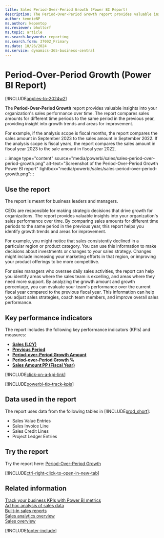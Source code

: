 ```yaml
---
title: Sales Period-Over-Period Growth (Power BI Report)
description: The Period-Over-Period Growth report provides valuable insights into your organization's sales performance over time.
author: kennieNP
ms.author: kepontop
ms.reviewer: bholtorf
ms.topic: article
ms.search.keywords: reporting
ms.search.form: 37002_Primary
ms.date: 10/26/2024
ms.service: dynamics-365-business-central
---
```


# Period-Over-Period Growth (Power BI Report)

[!INCLUDE[applies-to-2024w2](includes/applies-to-2024w2.md)]

The **Period-Over-Period Growth** report provides valuable insights into your organization's sales performance over time. The report compares sales amounts for different time periods to the same period in the previous year, providing insight into growth trends and areas for improvement.

For example, if the analysis scope is fiscal months, the report compares the sales amount in September 2023 to the sales amount in September 2022. If the analysis scope is fiscal years, the report compares the sales amount in fiscal year 2023 to the sale amount in fiscal year 2022.

:::image type="content" source="media/powerbi/sales/sales-period-over-period-growth.png" alt-text="Screenshot of the Period-Over-Period Growth Power BI report" lightbox="media/powerbi/sales/sales-period-over-period-growth.png":::

## Use the report

The report is meant for business leaders and managers.

CEOs are responsible for making strategic decisions that drive growth for organizations. The report provides valuable insights into your organization's sales performance over time. By comparing sales amounts for different time periods to the same period in the previous year, this report helps you identify growth trends and areas for improvement.

For example, you might notice that sales consistently declined in a particular region or product category. You can use this information to make decisions about investments or changes to your sales strategy. Changes might include increasing your marketing efforts in that region, or improving your product offerings to be more competitive.

For sales managers who oversee daily sales activities, the report can help you identify areas where the sales team is excelling, and areas where they need more support. By analyzing the growth amount and growth percentage, you can evaluate your team's performance over the current fiscal year compared to the previous fiscal year. This information can help you adjust sales strategies, coach team members, and improve overall sales performance.

## Key performance indicators

The report includes the following key performance indicators (KPIs) and measures:

- [**Sales (LCY)**](sales-powerbi-sales-kpis.md#sales-lcy)
- [**Previous Period**](sales-powerbi-sales-kpis.md#sales-amount-pp-fiscal)
- [**Period-over-Period Growth Amount**](sales-powerbi-sales-kpis.md#sales-amount-pop-fiscal)
- [**Period-over-Period Growth %**](sales-powerbi-sales-kpis.md#sales-amount-pop--fiscal)
- [**Sales Amount PP (Fiscal Year)**](sales-powerbi-sales-kpis.md#sales-amount-pp-fiscal-year)

[!INCLUDE[click-on-a-kpi-link](includes/click-on-a-kpi-link.md)] 

[!INCLUDE[powerbi-tip-track-kpis](includes/powerbi-tip-track-kpis.md)]

## Data used in the report

The report uses data from the following tables in [!INCLUDE[prod_short](includes/prod_short.md)]:

- Sales Value Entries
- Sales Invoice Line
- Sales Credit Lines
- Project Ledger Entries

## Try the report

Try the report here: [Period-Over-Period Growth](https://businesscentral.dynamics.com?page=37002)

[!INCLUDE[ctrl-right-click-to-open-in-new-tab](includes/ctrl-right-click-to-open-in-new-tab.md)]

## Related information

[Track your business KPIs with Power BI metrics](track-kpis-with-power-bi-metrics.md)  
[Ad hoc analysis of sales data](ad-hoc-analysis-sales.md)  
[Built-in sales reports](sales-reports.md)  
[Sales analytics overview](sales-analytics-overview.md)  
[Sales overview](sales-manage-sales.md)  

[!INCLUDE[footer-include](includes/footer-banner.md)]
